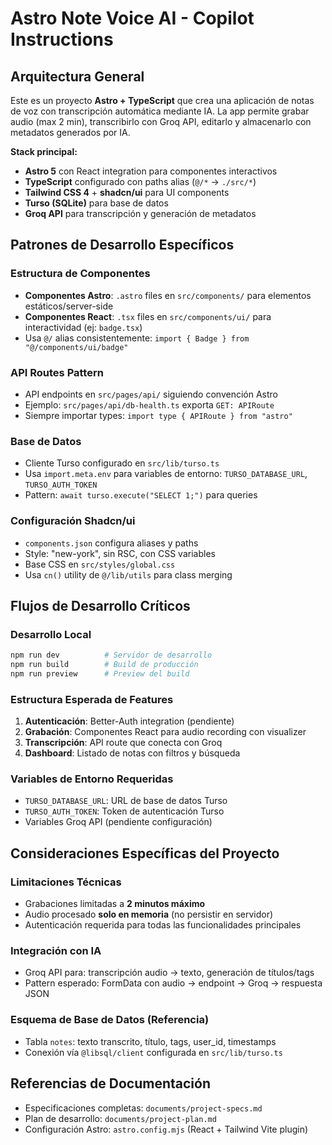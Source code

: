 # Astro Note Voice AI - Copilot Instructions

## Arquitectura General

Este es un proyecto **Astro + TypeScript** que crea una aplicación de notas de voz con transcripción automática mediante IA. La app permite grabar audio (max 2 min), transcribirlo con Groq API, editarlo y almacenarlo con metadatos generados por IA.

**Stack principal:**
- **Astro 5** con React integration para componentes interactivos
- **TypeScript** configurado con paths alias (`@/*` → `./src/*`)
- **Tailwind CSS 4** + **shadcn/ui** para UI components
- **Turso (SQLite)** para base de datos
- **Groq API** para transcripción y generación de metadatos

## Patrones de Desarrollo Específicos

### Estructura de Componentes
- **Componentes Astro**: `.astro` files en `src/components/` para elementos estáticos/server-side
- **Componentes React**: `.tsx` files en `src/components/ui/` para interactividad (ej: `badge.tsx`)
- Usa `@/` alias consistentemente: `import { Badge } from "@/components/ui/badge"`

### API Routes Pattern
- API endpoints en `src/pages/api/` siguiendo convención Astro
- Ejemplo: `src/pages/api/db-health.ts` exporta `GET: APIRoute`
- Siempre importar types: `import type { APIRoute } from "astro"`

### Base de Datos
- Cliente Turso configurado en `src/lib/turso.ts`
- Usa `import.meta.env` para variables de entorno: `TURSO_DATABASE_URL`, `TURSO_AUTH_TOKEN`
- Pattern: `await turso.execute("SELECT 1;")` para queries

### Configuración Shadcn/ui
- `components.json` configura aliases y paths
- Style: "new-york", sin RSC, con CSS variables
- Base CSS en `src/styles/global.css`
- Usa `cn()` utility de `@/lib/utils` para class merging

## Flujos de Desarrollo Críticos

### Desarrollo Local
```bash
npm run dev          # Servidor de desarrollo
npm run build        # Build de producción
npm run preview      # Preview del build
```

### Estructura Esperada de Features
1. **Autenticación**: Better-Auth integration (pendiente)
2. **Grabación**: Componentes React para audio recording con visualizer
3. **Transcripción**: API route que conecta con Groq
4. **Dashboard**: Listado de notas con filtros y búsqueda

### Variables de Entorno Requeridas
- `TURSO_DATABASE_URL`: URL de base de datos Turso
- `TURSO_AUTH_TOKEN`: Token de autenticación Turso
- Variables Groq API (pendiente configuración)

## Consideraciones Específicas del Proyecto

### Limitaciones Técnicas
- Grabaciones limitadas a **2 minutos máximo**
- Audio procesado **solo en memoria** (no persistir en servidor)
- Autenticación requerida para todas las funcionalidades principales

### Integración con IA
- Groq API para: transcripción audio → texto, generación de títulos/tags
- Pattern esperado: FormData con audio → endpoint → Groq → respuesta JSON

### Esquema de Base de Datos (Referencia)
- Tabla `notes`: texto transcrito, título, tags, user_id, timestamps
- Conexión vía `@libsql/client` configurada en `src/lib/turso.ts`

## Referencias de Documentación
- Especificaciones completas: `documents/project-specs.md`
- Plan de desarrollo: `documents/project-plan.md`
- Configuración Astro: `astro.config.mjs` (React + Tailwind Vite plugin)
